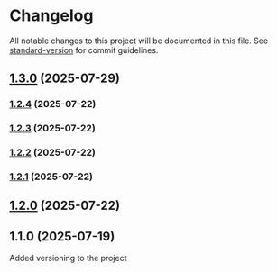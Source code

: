 # Changelog

All notable changes to this project will be documented in this file. See [standard-version](https://github.com/conventional-changelog/standard-version) for commit guidelines.

## [1.3.0](https://github.com/minetdd/psha/compare/v1.2.4...v1.3.0) (2025-07-29)

### [1.2.4](https://github.com/minetdd/psha/compare/v1.2.3...v1.2.4) (2025-07-22)

### [1.2.3](https://github.com/minetdd/psha/compare/v1.2.2...v1.2.3) (2025-07-22)

### [1.2.2](https://github.com/minetdd/psha/compare/v1.2.1...v1.2.2) (2025-07-22)

### [1.2.1](https://github.com/minetdd/psha/compare/v1.2.0...v1.2.1) (2025-07-22)

## [1.2.0](https://github.com/minetdd/psha/compare/v1.1.0...v1.2.0) (2025-07-22)

## 1.1.0 (2025-07-19)
Added versioning to the project
